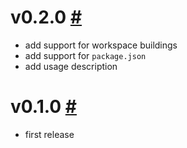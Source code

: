 # v0.2.0 [#](https://github.com/idleberg/vscode-electron-builder/releases/tag/0.2.0)

- add support for workspace buildings
- add support for `package.json`
- add usage description

# v0.1.0 [#](https://github.com/idleberg/vscode-electron-builder/releases/tag/0.1.0)

- first release
